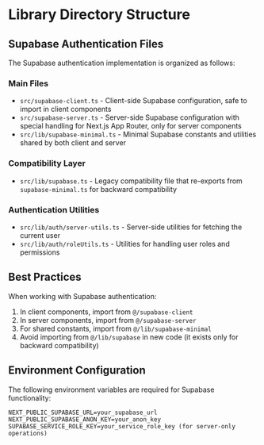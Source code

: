 # Library Directory Structure

## Supabase Authentication Files

The Supabase authentication implementation is organized as follows:

### Main Files

- `src/supabase-client.ts` - Client-side Supabase configuration, safe to import in client components
- `src/supabase-server.ts` - Server-side Supabase configuration with special handling for Next.js App Router, only for server components
- `src/lib/supabase-minimal.ts` - Minimal Supabase constants and utilities shared by both client and server

### Compatibility Layer

- `src/lib/supabase.ts` - Legacy compatibility file that re-exports from `supabase-minimal.ts` for backward compatibility

### Authentication Utilities

- `src/lib/auth/server-utils.ts` - Server-side utilities for fetching the current user
- `src/lib/auth/roleUtils.ts` - Utilities for handling user roles and permissions

## Best Practices

When working with Supabase authentication:

1. In client components, import from `@/supabase-client`
2. In server components, import from `@/supabase-server`
3. For shared constants, import from `@/lib/supabase-minimal`
4. Avoid importing from `@/lib/supabase` in new code (it exists only for backward compatibility)

## Environment Configuration

The following environment variables are required for Supabase functionality:

```
NEXT_PUBLIC_SUPABASE_URL=your_supabase_url
NEXT_PUBLIC_SUPABASE_ANON_KEY=your_anon_key
SUPABASE_SERVICE_ROLE_KEY=your_service_role_key (for server-only operations)
``` 